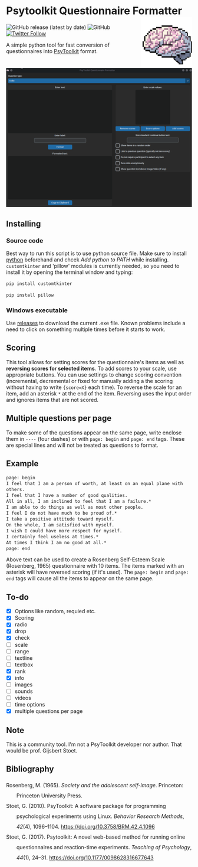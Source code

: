 # Psytoolkit Questionnaire Formatter <img src="images/brain.png" align="right" height="138" alt="" />

<!-- badges: start -->

![GitHub release (latest by date)](https://img.shields.io/github/v/release/jakub-jedrusiak/Psytoolkit-Questionnaire-Formatter)
![GitHub](https://img.shields.io/github/license/jakub-jedrusiak/Psytoolkit-Questionnaire-Formatter)
<a href="https://twitter.com/intent/follow?screen_name=jakub_jedrusiak">
![Twitter Follow](https://img.shields.io/twitter/follow/jakub_jedrusiak?style=social)
</a>

<!-- badges: end -->

A simple python tool for fast conversion of questionnaires into [PsyToolkit](https://www.psytoolkit.org/) format.

![gif example](images/example.gif)

## Installing

### Source code

Best way to run this script is to use python source file. Make sure to install [python](https://www.python.org/) beforehand and chcek *Add python to PATH* while installing. `customtkinter` and 'pillow' modules is currently needed, so you need to install it by opening the terminal window and typing:

```bash
pip install customtkinter
```

```bash
pip install pillow
```

### Windows executable

Use [releases](https://github.com/jakub-jedrusiak/Psytoolkit-Questionnaire-Formatter/releases) to download the current .exe file. Known problems include a need to click on something multiple times before it starts to work.

## Scoring

This tool allows for setting scores for the questionnaire's items as well as **reversing scores for selected items**. To add scores to your scale, use appropriate buttons. You can use settings to change scoring convention (incremental, decremental or fixed for manually adding a the scoring without having to write `{score=X}` each time). To reverse the scale for an item, add an asterisk `*` at the end of the item. Reversing uses the input order and ignores items that are not scored.

## Multiple questions per page

To make some of the questions appear on the same page, write enclose them in `----` (four dashes) or with `page: begin` and `page: end` tags. These are special lines and will not be treated as questions to format.

## Example

```text
page: begin
I feel that I am a person of worth, at least on an equal plane with others.
I feel that I have a number of good qualities.
All in all, I am inclined to feel that I am a failure.*
I am able to do things as well as most other people.
I feel I do not have much to be proud of.*
I take a positive attitude toward myself.
On the whole, I am satisfied with myself.
I wish I could have more respect for myself.
I certainly feel useless at times.*
At times I think I am no good at all.*
page: end
```

Above text can  be used to create a Rosenberg Self-Esteem Scale (Rosenberg, 1965) questionnaire with 10 items. The items marked with an asterisk will have reversed scoring (if it's used). The `page: begin` and `page: end` tags will cause all the items to appear on the same page.

## To-do

- [X] Options like random, requied etc.
- [X] Scoring
- [X] radio
- [X] drop
- [X] check
- [ ] scale
- [ ] range
- [ ] textline
- [ ] textbox
- [X] rank
- [X] info
- [ ] images
- [ ] sounds
- [ ] videos
- [ ] time options
- [X] multiple questions per page

## Note

This is a community tool. I'm not a PsyToolkit developer nor author. That would be prof. Gijsbert Stoet.

## Bibliography

<div class="csl-bib-body" style="line-height: 2; margin-left: 2em; text-indent:-2em;">
  <div class="csl-entry">Rosenberg, M. (1965). <i>Society and the adolescent self-image</i>. Princeton: Princeton University Press.</div>
  <div class="csl-entry">Stoet, G. (2010). PsyToolkit: A software package for programming psychological experiments using Linux. <i>Behavior Research Methods</i>, <i>42</i>(4), 1096–1104. <a href=https://doi.org/10.3758/BRM.42.4.1096>https://doi.org/10.3758/BRM.42.4.1096</a></div>
  <div class="csl-entry">Stoet, G. (2017). Psytoolkit: A novel web-based method for running online questionnaires and reaction-time experiments. <i>Teaching of Psychology</i>, <i>44</i>(1), 24–31. <a href=https://doi.org/10.1177/0098628316677643>https://doi.org/10.1177/0098628316677643</a></div>
</div>
